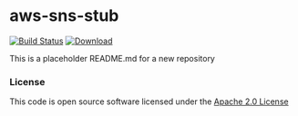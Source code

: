 # aws-sns-stub

[![Build Status](https://travis-ci.org/hmrc/aws-sns-stub.svg)](https://travis-ci.org/hmrc/aws-sns-stub) [ ![Download](https://api.bintray.com/packages/hmrc/releases/aws-sns-stub/images/download.svg) ](https://bintray.com/hmrc/releases/aws-sns-stub/_latestVersion)

This is a placeholder README.md for a new repository

### License

This code is open source software licensed under the [Apache 2.0 License]("http://www.apache.org/licenses/LICENSE-2.0.html")
